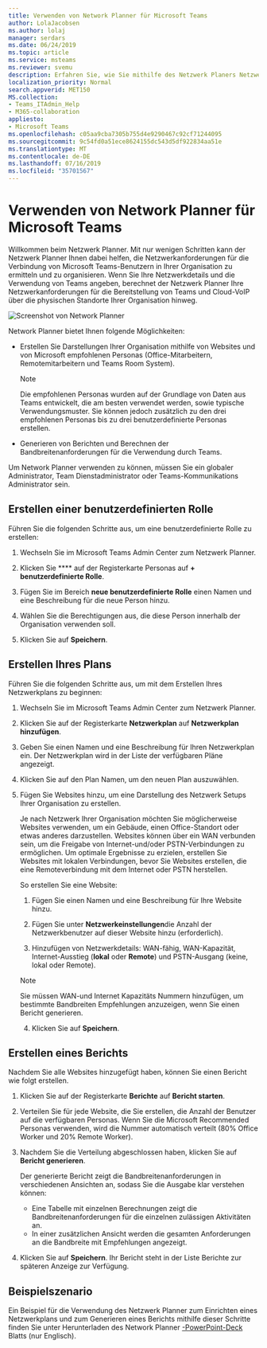 ```yaml
---
title: Verwenden von Network Planner für Microsoft Teams
author: LolaJacobsen
ms.author: lolaj
manager: serdars
ms.date: 06/24/2019
ms.topic: article
ms.service: msteams
ms.reviewer: svemu
description: Erfahren Sie, wie Sie mithilfe des Netzwerk Planers Netzwerkanforderungen für Microsoft Teams ermitteln.
localization_priority: Normal
search.appverid: MET150
MS.collection:
- Teams_ITAdmin_Help
- M365-collaboration
appliesto:
- Microsoft Teams
ms.openlocfilehash: c05aa9cba7305b755d4e9290467c92cf71244095
ms.sourcegitcommit: 9c54fd0a51ece8624155dc543d5df922834aa51e
ms.translationtype: MT
ms.contentlocale: de-DE
ms.lasthandoff: 07/16/2019
ms.locfileid: "35701567"
---
```

# <a name="use-the-network-planner-for-microsoft-teams"></a>Verwenden von Network Planner für Microsoft Teams

Willkommen beim Netzwerk Planner. Mit nur wenigen Schritten kann der Netzwerk Planner Ihnen dabei helfen, die Netzwerkanforderungen für die Verbindung von Microsoft Teams-Benutzern in Ihrer Organisation zu ermitteln und zu organisieren. Wenn Sie Ihre Netzwerkdetails und die Verwendung von Teams angeben, berechnet der Netzwerk Planner Ihre Netzwerkanforderungen für die Bereitstellung von Teams und Cloud-VoIP über die physischen Standorte Ihrer Organisation hinweg.

![Screenshot von Network Planner](media/network-planner.png)

Network Planner bietet Ihnen folgende Möglichkeiten:

- Erstellen Sie Darstellungen Ihrer Organisation mithilfe von Websites und von Microsoft empfohlenen Personas (Office-Mitarbeitern, Remotemitarbeitern und Teams Room System).

    > [!NOTE]
    > Die empfohlenen Personas wurden auf der Grundlage von Daten aus Teams entwickelt, die am besten verwendet werden, sowie typische Verwendungsmuster. Sie können jedoch zusätzlich zu den drei empfohlenen Personas bis zu drei benutzerdefinierte Personas erstellen.

- Generieren von Berichten und Berechnen der Bandbreitenanforderungen für die Verwendung durch Teams.

Um Network Planner verwenden zu können, müssen Sie ein globaler Administrator, Team Dienstadministrator oder Teams-Kommunikations Administrator sein.

## <a name="create-a-custom-persona"></a>Erstellen einer benutzerdefinierten Rolle

Führen Sie die folgenden Schritte aus, um eine benutzerdefinierte Rolle zu erstellen:

1. Wechseln Sie im Microsoft Teams Admin Center zum Netzwerk Planner.

2. Klicken Sie **** auf der Registerkarte Personas auf **+ benutzerdefinierte Rolle**. 

3. Fügen Sie im Bereich **neue benutzerdefinierte Rolle** einen Namen und eine Beschreibung für die neue Person hinzu.

4. Wählen Sie die Berechtigungen aus, die diese Person innerhalb der Organisation verwenden soll.

5. Klicken Sie auf **Speichern**.

## <a name="build-your-plan"></a>Erstellen Ihres Plans

Führen Sie die folgenden Schritte aus, um mit dem Erstellen Ihres Netzwerkplans zu beginnen:

1. Wechseln Sie im Microsoft Teams Admin Center zum Netzwerk Planner.

2. Klicken Sie auf der Registerkarte **Netzwerkplan** auf **Netzwerkplan hinzufügen**.

3. Geben Sie einen Namen und eine Beschreibung für Ihren Netzwerkplan ein. Der Netzwerkplan wird in der Liste der verfügbaren Pläne angezeigt.

4. Klicken Sie auf den Plan Namen, um den neuen Plan auszuwählen.

5. Fügen Sie Websites hinzu, um eine Darstellung des Netzwerk Setups Ihrer Organisation zu erstellen.

    Je nach Netzwerk Ihrer Organisation möchten Sie möglicherweise Websites verwenden, um ein Gebäude, einen Office-Standort oder etwas anderes darzustellen. Websites können über ein WAN verbunden sein, um die Freigabe von Internet-und/oder PSTN-Verbindungen zu ermöglichen. Um optimale Ergebnisse zu erzielen, erstellen Sie Websites mit lokalen Verbindungen, bevor Sie Websites erstellen, die eine Remoteverbindung mit dem Internet oder PSTN herstellen.

    So erstellen Sie eine Website:

    1. Fügen Sie einen Namen und eine Beschreibung für Ihre Website hinzu.

    2. Fügen Sie unter **Netzwerkeinstellungen**die Anzahl der Netzwerkbenutzer auf dieser Website hinzu (erforderlich).

    3. Hinzufügen von Netzwerkdetails: WAN-fähig, WAN-Kapazität, Internet-Ausstieg (**lokal** oder **Remote**) und PSTN-Ausgang (keine, lokal oder Remote).

      > [!NOTE]
      > Sie müssen WAN-und Internet Kapazitäts Nummern hinzufügen, um bestimmte Bandbreiten Empfehlungen anzuzeigen, wenn Sie einen Bericht generieren.

    4. Klicken Sie auf **Speichern**.

## <a name="create-a-report"></a>Erstellen eines Berichts

Nachdem Sie alle Websites hinzugefügt haben, können Sie einen Bericht wie folgt erstellen.

1. Klicken Sie auf der Registerkarte **Berichte** auf **Bericht starten**.

2. Verteilen Sie für jede Website, die Sie erstellen, die Anzahl der Benutzer auf die verfügbaren Personas. Wenn Sie die Microsoft Recommended Personas verwenden, wird die Nummer automatisch verteilt (80% Office Worker und 20% Remote Worker).

3. Nachdem Sie die Verteilung abgeschlossen haben, klicken Sie auf **Bericht generieren**.

    Der generierte Bericht zeigt die Bandbreitenanforderungen in verschiedenen Ansichten an, sodass Sie die Ausgabe klar verstehen können:
    - Eine Tabelle mit einzelnen Berechnungen zeigt die Bandbreitenanforderungen für die einzelnen zulässigen Aktivitäten an.
    - In einer zusätzlichen Ansicht werden die gesamten Anforderungen an die Bandbreite mit Empfehlungen angezeigt.

4. Klicken Sie auf **Speichern**. Ihr Bericht steht in der Liste Berichte zur späteren Anzeige zur Verfügung.

## <a name="example-scenario"></a>Beispielszenario

Ein Beispiel für die Verwendung des Netzwerk Planner zum Einrichten eines Netzwerkplans und zum Generieren eines Berichts mithilfe dieser Schritte finden Sie unter Herunterladen des Network Planner [-PowerPoint-Deck](https://github.com/MicrosoftDocs/OfficeDocs-SkypeForBusiness/blob/live/Teams/downloads/network-planner-how-to.pptx?raw=true) Blatts (nur Englisch).
